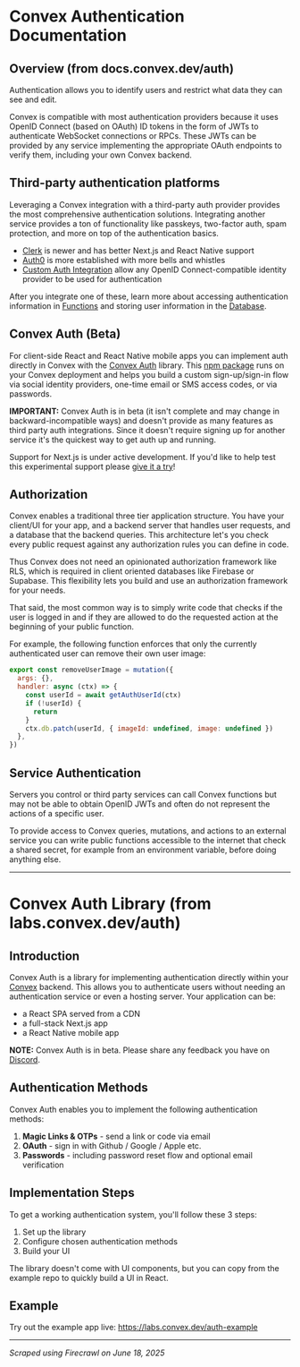 # Convex Authentication Documentation

## Overview (from docs.convex.dev/auth)

Authentication allows you to identify users and restrict what data they can see and edit.

Convex is compatible with most authentication providers because it uses OpenID Connect (based on OAuth) ID tokens in the form of JWTs to authenticate WebSocket connections or RPCs. These JWTs can be provided by any service implementing the appropriate OAuth endpoints to verify them, including your own Convex backend.

## Third-party authentication platforms

Leveraging a Convex integration with a third-party auth provider provides the most comprehensive authentication solutions. Integrating another service provides a ton of functionality like passkeys, two-factor auth, spam protection, and more on top of the authentication basics.

- [Clerk](https://docs.convex.dev/auth/clerk) is newer and has better Next.js and React Native support
- [Auth0](https://docs.convex.dev/auth/auth0) is more established with more bells and whistles
- [Custom Auth Integration](https://docs.convex.dev/auth/advanced/custom-auth) allow any OpenID Connect-compatible identity provider to be used for authentication

After you integrate one of these, learn more about accessing authentication information in [Functions](https://docs.convex.dev/auth/functions-auth) and storing user information in the [Database](https://docs.convex.dev/auth/database-auth).

## Convex Auth (Beta)

For client-side React and React Native mobile apps you can implement auth directly in Convex with the [Convex Auth](https://docs.convex.dev/auth/convex-auth) library. This [npm package](https://github.com/get-convex/convex-auth) runs on your Convex deployment and helps you build a custom sign-up/sign-in flow via social identity providers, one-time email or SMS access codes, or via passwords.

**IMPORTANT:** Convex Auth is in beta (it isn't complete and may change in backward-incompatible ways) and doesn't provide as many features as third party auth integrations. Since it doesn't require signing up for another service it's the quickest way to get auth up and running.

Support for Next.js is under active development. If you'd like to help test this experimental support please [give it a try](https://labs.convex.dev/auth)!

## Authorization

Convex enables a traditional three tier application structure. You have your client/UI for your app, and a backend server that handles user requests, and a database that the backend queries. This architecture let's you check every public request against any authorization rules you can define in code.

Thus Convex does not need an opinionated authorization framework like RLS, which is required in client oriented databases like Firebase or Supabase. This flexibility lets you build and use an authorization framework for your needs.

That said, the most common way is to simply write code that checks if the user is logged in and if they are allowed to do the requested action at the beginning of your public function.

For example, the following function enforces that only the currently authenticated user can remove their own user image:

```javascript
export const removeUserImage = mutation({
  args: {},
  handler: async (ctx) => {
    const userId = await getAuthUserId(ctx)
    if (!userId) {
      return
    }
    ctx.db.patch(userId, { imageId: undefined, image: undefined })
  },
})
```

## Service Authentication

Servers you control or third party services can call Convex functions but may not be able to obtain OpenID JWTs and often do not represent the actions of a specific user.

To provide access to Convex queries, mutations, and actions to an external service you can write public functions accessible to the internet that check a shared secret, for example from an environment variable, before doing anything else.

---

# Convex Auth Library (from labs.convex.dev/auth)

## Introduction

Convex Auth is a library for implementing authentication directly within your [Convex](https://convex.dev/) backend. This allows you to authenticate users without needing an authentication service or even a hosting server. Your application can be:

- a React SPA served from a CDN
- a full-stack Next.js app
- a React Native mobile app

**NOTE:** Convex Auth is in beta. Please share any feedback you have on [Discord](https://convex.dev/community).

## Authentication Methods

Convex Auth enables you to implement the following authentication methods:

1. **Magic Links & OTPs** - send a link or code via email
2. **OAuth** - sign in with Github / Google / Apple etc.
3. **Passwords** - including password reset flow and optional email verification

## Implementation Steps

To get a working authentication system, you'll follow these 3 steps:

1. Set up the library
2. Configure chosen authentication methods
3. Build your UI

The library doesn't come with UI components, but you can copy from the example repo to quickly build a UI in React.

## Example

Try out the example app live: https://labs.convex.dev/auth-example

---

_Scraped using Firecrawl on June 18, 2025_
